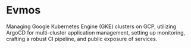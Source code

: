 # Evmos
Managing Google Kubernetes Engine (GKE) clusters on GCP, utilizing ArgoCD for multi-cluster application management, setting up monitoring, crafting a robust CI pipeline, and public exposure of services.

